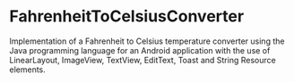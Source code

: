 # FahrenheitToCelsiusConverter
Implementation of a Fahrenheit to Celsius temperature converter using the Java programming language for an Android application with the use of LinearLayout, ImageView, TextView, EditText, Toast and String Resource elements.
